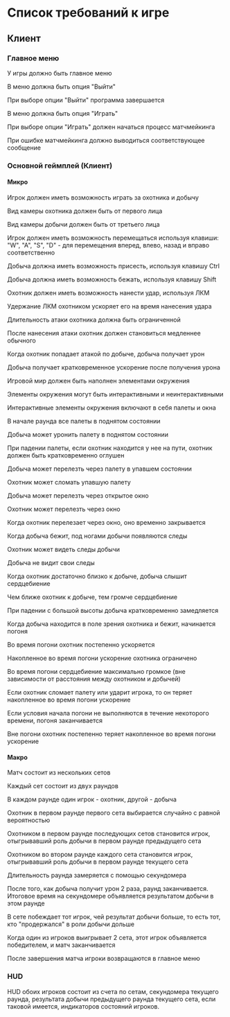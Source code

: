 # Список требований к игре

## Клиент

### Главное меню

У игры должно быть главное меню

В меню должна быть опция "Выйти"

При выборе опции "Выйти" программа завершается

В меню должна быть опция "Играть"

При выборе опции "Играть" должен начаться процесс матчмейкинга

При ошибке матчмейкинга должно выводиться соответствующее сообщение

### Основной геймплей (Клиент)

#### Микро

Игрок должен иметь возможность играть за охотника и добычу

Вид камеры охотника должен быть от первого лица

Вид камеры добычи должен быть от третьего лица

Игрок должен иметь возможность перемещаться используя клавиши: "W", "A", "S", "D" - для перемещения вперед, влево, назад и вправо соответственно

Добыча должна иметь возможность присесть, используя клавишу Ctrl

Добыча должна иметь возможность бежать, используя клавишу Shift

Охотник должен иметь возможность нанести удар, используя ЛКМ

Удержание ЛКМ охотником ускоряет его на время нанесения удара

Длительность атаки охотника должна быть ограниченной

После нанесения атаки охотник должен становиться медленнее обычного

Когда охотник попадает атакой по добыче, добыча получает урон 

Добыча получает кратковременное ускорение после получения урона

Игровой мир должен быть наполнен элементами окружения

Элементы окружения могут быть интерактивными и неинтерактивными

Интерактивные элементы окружения включают в себя палеты и окна

В начале раунда все палеты в поднятом состоянии

Добыча может уронить палету в поднятом состоянии

При падении палеты, если охотник находится у нее на пути, охотник должен быть кратковременно оглушен

Добыча может перелезть через палету в упавшем состоянии

Охотник может сломать упавшую палету

Добыча может перелезть через открытое окно

Охотник может перелезть через окно

Когда охотник перелезает через окно, оно временно закрывается

Когда добыча бежит, под ногами добычи появляются следы

Охотник может видеть следы добычи

Добыча не видит свои следы

Когда охотник достаточно близко к добыче, добыча слышит сердцебиение

Чем ближе охотник к добыче, тем громче сердцебиение

При падении с большой высоты добыча кратковременно замедляется

Когда добыча находится в поле зрения охотника и бежит, начинается погоня

Во время погони охотник постепенно ускоряется

Накопленное во время погони ускорение охотника ограничено

Во время погони сердцебиение максимально громкое (вне зависимости от расстояния между охотником и добычей)

Если охотник сломает палету или ударит игрока, то он теряет накопленное во время погони ускорение

Если условия начала погони не выполняются в течение некоторого времени, погоня заканчивается

Вне погони охотник постепенно теряет накопленное во время погони ускорение

#### Макро

Матч состоит из нескольких сетов

Каждый сет состоит из двух раундов

В каждом раунде один игрок - охотник, другой - добыча

Охотник в первом раунде первого сета выбирается случайно с равной вероятностью

Охотником в первом раунде последующих сетов становится игрок, отыгрывавший роль добычи в первом раунде предыдущего сета

Охотником во втором раунде каждого сета становится игрок, отыгрывавший роль добычи в первом раунде текущего сета

Длительность раунда замеряется с помощью секундомера

После того, как добыча получит урон 2 раза, раунд заканчивается. Итоговое время на секундомере объявляется результатом добычи в этом раунде

В сете побеждает тот игрок, чей результат добычи больше, то есть тот, кто "продержался" в роли добычи дольше

Когда один из игроков выигрывает 2 сета, этот игрок объявляется победителем, и матч заканчивается

После завершения матча игроки возвращаются в главное меню

### HUD

HUD обоих игроков состоит из счета по сетам, секундомера текущего раунда, результата добычи предыдущего раунда текущего сета, если таковой имеется, индикаторов состояний игроков.

